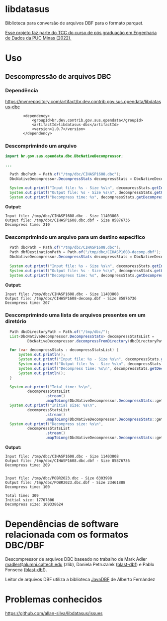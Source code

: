 # libdatasus
Biblioteca para conversão de arquivos DBF para o formato parquet.

[Esse projeto faz parte do TCC do curso de pós graduação em Engenharia de Dados da PUC Minas (2022).](https://github.com/allan-silva/DE-puc-tcc)

# Uso

## Descompressão de arquivos DBC

### Dependência
https://mvnrepository.com/artifact/br.dev.contrib.gov.sus.opendata/libdatasus-dbc  

```
        <dependency>
            <groupId>br.dev.contrib.gov.sus.opendata</groupId>
            <artifactId>libdatasus-dbc</artifactId>
            <version>1.0.7</version>
        </dependency>
```
### Descomprimindo um arquivo

```java
import br.gov.sus.opendata.dbc.DbcNativeDecompressor;

...

  Path dbcPath = Path.of("/tmp/dbc/CIHASP1608.dbc");
  DbcNativeDecompressor.DecompressStats decompressStats = DbcNativeDecompressor.decompress(dbcPath);
  
  System.out.printf("Input file: %s - Size %s\n", decompressStats.getInputFileName(), decompressStats.getInputFileSize());
  System.out.printf("Output file: %s - Size %s\n", decompressStats.getOutputFileName(), decompressStats.getOutputFileSize());
  System.out.printf("Decompress time: %s", decompressStats.getDecompressTime());
```
**Output:**  
```
Input file: /tmp/dbc/CIHASP1608.dbc - Size 11403808
Output file: /tmp/dbc/CIHASP1608.dbc.dbf - Size 85876736
Decompress time: 210

```
### Descomprimindo um arquivo para um destino específico
```java
  Path dbcPath = Path.of("/tmp/dbc/CIHASP1608.dbc");
  Path dbfDestinationPath = Path.of("/tmp/dbc/CIHASP1608-decomp.dbf");
  DbcNativeDecompressor.DecompressStats decompressStats = DbcNativeDecompressor.decompress(dbcPath, dbfDestinationPath);
  
  System.out.printf("Input file: %s - Size %s\n", decompressStats.getInputFileName(), decompressStats.getInputFileSize());
  System.out.printf("Output file: %s - Size %s\n", decompressStats.getOutputFileName(), decompressStats.getOutputFileSize());
  System.out.printf("Decompress time: %s", decompressStats.getDecompressTime());
```
**Output:**  
```
Input file: /tmp/dbc/CIHASP1608.dbc - Size 11403808
Output file: /tmp/dbc/CIHASP1608-decomp.dbf - Size 85876736
Decompress time: 207

```
### Descomprimindo uma lista de arquivos presentes em um diretório
```java
  Path dbcDirectoryPath = Path.of("/tmp/dbc/");
  List<DbcNativeDecompressor.DecompressStats> decompressStatsList =
          DbcNativeDecompressor.decompressFromDirectory(dbcDirectoryPath);

  for (var decompressStats : decompressStatsList) {
      System.out.println();
      System.out.printf("Input file: %s - Size %s\n", decompressStats.getInputFileName(), decompressStats.getInputFileSize());
      System.out.printf("Output file: %s - Size %s\n", decompressStats.getOutputFileName(), decompressStats.getOutputFileSize());
      System.out.printf("Decompress time: %s\n", decompressStats.getDecompressTime());
      System.out.println();
  }

  System.out.printf("Total time: %s\n",
          decompressStatsList
                  .stream()
                  .mapToLong(DbcNativeDecompressor.DecompressStats::getDecompressTime).sum());
  System.out.printf("Initial size: %s\n",
          decompressStatsList
                  .stream()
                  .mapToLong(DbcNativeDecompressor.DecompressStats::getInputFileSize).sum());
  System.out.printf("Decompress size: %s\n",
          decompressStatsList
                  .stream()
                  .mapToLong(DbcNativeDecompressor.DecompressStats::getOutputFileSize).sum());
```
**Output:**  
```
Input file: /tmp/dbc/CIHASP1608.dbc - Size 11403808
Output file: /tmp/dbc/CIHASP1608.dbc.dbf - Size 85876736
Decompress time: 209


Input file: /tmp/dbc/POBR2023.dbc - Size 6303998
Output file: /tmp/dbc/POBR2023.dbc.dbf - Size 23461888
Decompress time: 100

Total time: 309
Initial size: 17707806
Decompress size: 109338624

```


# Dependências de software relacionada com os formatos DBC/DBF

Descompressor de arquivos DBC baseado no trabalho de Mark Adler <madler@alumni.caltech.edu> (zlib), Daniela Petruzalek ([blast-dbf](https://github.com/eaglebh/blast-dbf)) e Pablo Fonseca ([blast-dbf](https://github.com/eaglebh/blast-dbf)).

Leitor de arquivos DBF utiliza a biblioteca [JavaDBF](https://github.com/albfernandez/javadbf) de Alberto Fernández

# Problemas conhecidos
https://github.com/allan-silva/libdatasus/issues
